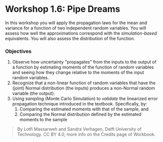 # Workshop 1.6: Pipe Dreams

In this workshop you will apply the propagation laws for the mean and variance for a function of two independent random variables. You will assess how well the approximations correspond with the <em>simulation-based</em> equivalents. You will also assess the distribution of the function.

### Objectives

1. Observe how uncertainty "propagates" from the inputs to the output of a function by estimating moments of the function of random variables and seeing how they change relative to the moments of the input random variables.
2. Recognize that a non-linear function of random variables that have the (joint) Normal distribution (the inputs) produces a non-Normal random variable (the output).
3. Using _sampling_ (Monte Carlo Simulation) to _validate_ the linearized error propagation technique introduced in the textbook. Specifically, by:
   1. Comparing the estimated moments with that of the sample, and
   2. Comparing the Normal distribution defined by the estimated moments to the sample


> By Lotfi Massarweh and Sandra Verhagen, Delft University of Technology. CC BY 4.0, more info on the Credits page of Workbook. 
